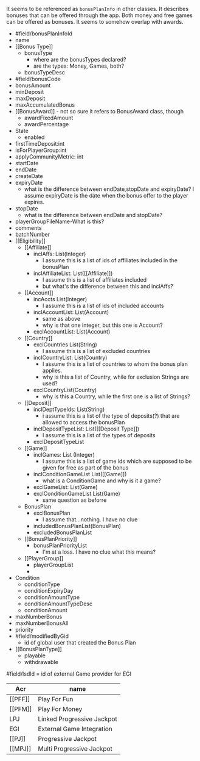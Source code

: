 It seems to be referenced as `bonusPlanInfo`  in other classes. It describes bonuses that can be offered through the app. Both money and free games can be offered as bonuses. It seems to somehow overlap with awards. 

- #field/bonusPlanInfoId
- name
- [[Bonus Type]]
	- bonusType
		- where are the bonusTypes declared?
		- are the types: Money, Games, both?
	- bonusTypeDesc
- #field/bonusCode
- bonusAmount
- minDeposit
- maxDeposit
- maxAccumulatedBonus
- [[BonusAward]] - not so sure it refers to BonusAward class, though
	- awardFixedAmount
	- awardPercentage
- State
	- enabled
- firstTimeDeposit:int
- isForPlayerGroup:int
- applyCommunityMetric: int
- startDate
- endDate
- createDate
- expiryDate 
	- what is the difference between endDate,stopDate and expiryDate? I assume expiryDate is the date when the bonus offer to the player expires.
- stopDate 
	- what is the difference between endDate and stopDate?
- playerGroupFileName-What is this?
- comments
- batchNumber
- [[Eligibility]]
	- [[Affiliate]]
		- inclAffs: List(Integer)
			- I assume this is a list of ids of affiliates included in the bonusPlan
		- inclAffiliateList: List([[Affiliate]])
			- I assume this is a list of affiliates included
			- but what's the difference between this and inclAffs?
	- [[Account]]
		- incAccts List(Integer)
			- I assume this is a list of ids of included accounts
		- inclAccountList: List(Account)
			- same as above
			- why is that one integer, but this one is Account?
		- exclAccountList: List(Account)
	- [[Country]]
		- exclCountries List(String)
			- I assume this is a list of excluded countries
		- inclCountryList: List(Country)
			- I assume this is a list of countries to whom the bonus plan applies. 
			- why is this a list of Country, while for exclusion Strings are used?
		- exclCountryList(Country)
			- why is this a Country, while the first one is a list of Strings?
	- [[Deposit]]
		- inclDeptTypeIds: List(String)
			- i assume this is a list of the type of deposits(?) that are allowed to access the bonusPlan
		- inclDepositTypeList: List([[Deposit Type]])
			- I assume this is a list of the types of deposits
		- exclDepositTypeList
	- [[Game]]
		- inclGames: List (Integer)
			- I assume this is a list of game ids which are supposed to be given for free as part of the bonus
		- inclConditionGameList List([[Game]])
			- what is a ConditionGame and why is it a game?
		- exclGameList: List(Game)
		- exclConditionGameList List(Game)
			- same question as beforre
	- BonusPlan
		- exclBonusPlan
			- I assume that...nothing. I have no clue
		- includedBonusPlanList(BonusPlan)
		- excludedBonusPlanList
	- [[BonusPlanPriority]]
		- bonusPlanPriorityList
			- I'm at a loss. I have no clue what this means?
	- [[PlayerGroup]]
		- playerGroupList
		- 
- Condition
	- conditionType
	- conditionExpiryDay
	- conditionAmountType
	- conditionAmountTypeDesc
	- conditionAmount
- maxNumberBonus
- maxNumberBonusAll
- priority
- #field/modifiedByGid
	- id of global user that created the Bonus Plan
- [[BonusPlanType]]
	- playable
	- withdrawable



#field/lsdId = id of external Game provider for EGI


| Acr | name |
| ---- | ---- |
| [[PFF]] | Play For Fun |
| [[PFM]] | Play For Money |
| LPJ | Linked Progressive Jackpot |
| EGI | External Game Integration |
| [[PJ]]  | Progressive Jackpot |
| [[MPJ]] | Multi Progressive Jackpot |


